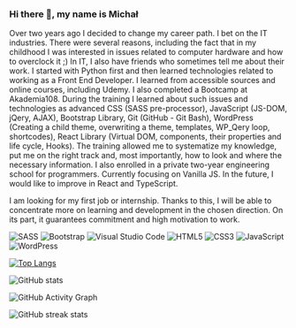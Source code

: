 ### Hi there 👋, my name is Michał
Over two years ago I decided to change my career path. I bet on the IT industries. There were several reasons, including the fact that in my childhood I was interested in issues related to computer hardware and how to overclock it ;)
In IT, I also have friends who sometimes tell me about their work. I started with Python first and then learned technologies related to working as a Front End Developer. I learned from accessible sources and online courses, including Udemy. I also completed a Bootcamp at Akademia108. During the training I learned about such issues and technologies as advanced CSS (SASS pre-processor), JavaScript (JS-DOM, jQery, AJAX), Bootstrap Library, Git (GitHub - Git Bash), WordPress (Creating a child theme, overwriting a theme, templates, WP_Qery loop, shortcodes), React Library (Virtual DOM, components, their properties and life cycle, Hooks). The training allowed me to systematize my knowledge, put me on the right track and, most importantly, how to look and where the necessary information. I also enrolled in a private two-year engineering school for programmers. Currently focusing on Vanilla JS. In the future, I would like to improve in React and TypeScript.

I am looking for my first job or internship. Thanks to this, I will be able to concentrate more on learning and development in the chosen direction. On its part, it guarantees commitment and high motivation to work.

![SASS](https://img.shields.io/badge/SASS-hotpink.svg?style=for-the-badge&logo=SASS&logoColor=white)
![Bootstrap](https://img.shields.io/badge/bootstrap-%23563D7C.svg?style=for-the-badge&logo=bootstrap&logoColor=white) ![Visual Studio Code](https://img.shields.io/badge/Visual%20Studio%20Code-0078d7.svg?style=for-the-badge&logo=visual-studio-code&logoColor=white) ![HTML5](https://img.shields.io/badge/html5-%23E34F26.svg?style=for-the-badge&logo=html5&logoColor=white)  ![CSS3](https://img.shields.io/badge/css3-%231572B6.svg?style=for-the-badge&logo=css3&logoColor=white) ![JavaScript](https://img.shields.io/badge/javascript-%23323330.svg?style=for-the-badge&logo=javascript&logoColor=%23F7DF1E) ![WordPress](https://img.shields.io/badge/WordPress-%23117AC9.svg?style=for-the-badge&logo=WordPress&logoColor=white)



 

[![Top Langs](https://github-readme-stats.vercel.app/api/top-langs/?username=mludwig99)](https://github.com/anuraghazra/github-readme-stats)

![GitHub stats](https://github-readme-stats.vercel.app/api?username=mludwig99&show_icons=true)  

![GitHub Activity Graph](https://activity-graph.herokuapp.com/graph?username=mludwig99)  

![GitHub streak stats](https://github-readme-streak-stats.herokuapp.com/?user=mludwig99)  

